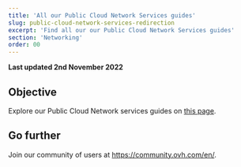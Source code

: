 ```yaml
---
title: 'All our Public Cloud Network Services guides'
slug: public-cloud-network-services-redirection
excerpt: 'Find all our our Public Cloud Network Services guides'
section: 'Networking'
order: 00
---
```


**Last updated 2nd November 2022**

## Objective

Explore our Public Cloud Network services guides on [this page](https://docs.ovh.com/ie/en/publiccloud/network-services/).

## Go further

Join our community of users at <https://community.ovh.com/en/>.